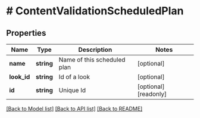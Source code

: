 # # ContentValidationScheduledPlan

## Properties

Name | Type | Description | Notes
------------ | ------------- | ------------- | -------------
**name** | **string** | Name of this scheduled plan | [optional]
**look_id** | **string** | Id of a look | [optional]
**id** | **string** | Unique Id | [optional] [readonly]

[[Back to Model list]](../../README.md#models) [[Back to API list]](../../README.md#endpoints) [[Back to README]](../../README.md)
